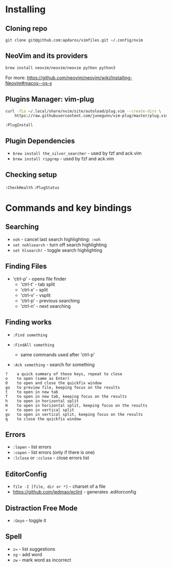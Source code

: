 # Installing

## Cloning repo

`git clone git@github.com:apdaros/vimfiles.git ~/.config/nvim`

## NeoVim and its providers

```sh
brew install neovim/neovim/neovim python python3
```

For more: https://github.com/neovim/neovim/wiki/Installing-Neovim#macos--os-x

## Plugins Manager: vim-plug

```sh
curl -fLo ~/.local/share/nvim/site/autoload/plug.vim --create-dirs \
    https://raw.githubusercontent.com/junegunn/vim-plug/master/plug.vim
```

`:PlugInstall`

## Plugin Dependencies

* `brew install the_silver_searcher` - used by fzf and ack.vim
* `brew install ripgrep` - used by fzf and ack.vim

## Checking setup

`:CheckHealth`
`:PlugStatus`

# Commands and key bindings

## Searching

* `noh` - cancel last search highlighting: `:noh`
* `set nohlsearch` - turn off search highlighting
* `set hlsearch!` - toggle search highlighting

## Finding Files

* 'ctrl-p' - opens file finder
  * 'ctrl-t' - tab split
  * 'ctrl-x' - split
  * 'ctrl-v' - vsplit
  * 'ctrl-p' - previous searching
  * 'ctrl-n' - next searching

## Finding works

* `:Find something`
* `:FindAll something`
  * same commands used after 'ctrl-p'

* `:Ack something` - search for something

```
?    a quick summary of these keys, repeat to close
o    to open (same as Enter)
O    to open and close the quickfix window
go   to preview file, keeping focus on the results
t    to open in new tab
T    to open in new tab, keeping focus on the results
h    to open in horizontal split
H    to open in horizontal split, keeping focus on the results
v    to open in vertical split
gv   to open in vertical split, keeping focus on the results
q    to close the quickfix window
```

## Errors

* `:lopen` - list errors
* `:copen` - list errors (only if there is one)
* `:lclose` or `:cclose` - close errors list

## EditorConfig

* `file -I [file, dir or *]` - charset of a file
* https://github.com/jedmao/eclint - generates .editorconfig

##  Distraction Free Mode

* `:Goyo` - toggle it

## Spell

* `z=` - list suggestions
* `zg` - add word
* `zw` - mark word as incorrect
